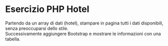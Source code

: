 # Esercizio PHP Hotel

Partendo da un array di dati (hotel), stampare in pagina tutti i dati disponibili, senza preoccuparsi dello stile.
<br>
Successivamente aggiungere Bootstrap e mostrare le informazioni con una tabella.